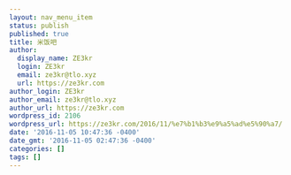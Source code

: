 ```yaml
---
layout: nav_menu_item
status: publish
published: true
title: 米饭吧
author:
  display_name: ZE3kr
  login: ZE3kr
  email: ze3kr@tlo.xyz
  url: https://ze3kr.com
author_login: ZE3kr
author_email: ze3kr@tlo.xyz
author_url: https://ze3kr.com
wordpress_id: 2106
wordpress_url: https://ze3kr.com/2016/11/%e7%b1%b3%e9%a5%ad%e5%90%a7/
date: '2016-11-05 10:47:36 -0400'
date_gmt: '2016-11-05 02:47:36 -0400'
categories: []
tags: []
---
```



